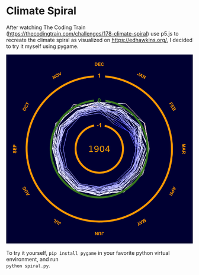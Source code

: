# Climate Spiral

After watching The Coding Train (https://thecodingtrain.com/challenges/178-climate-spiral) use p5.js to  
recreate the climate spiral as visualized on https://edhawkins.org/, I decided to try it myself using pygame.  

![Climate Spiral](spiral_1904.png "Climate Spiral 1880-1904")

To try it yourself, `pip install pygame` in your favorite python virtual environment, and run  
`python spiral.py`.
